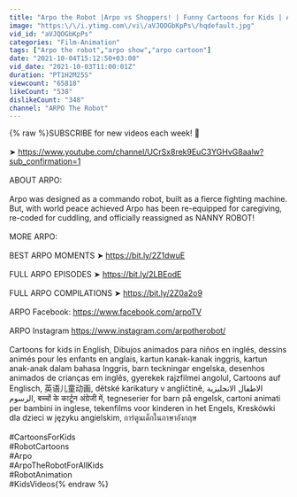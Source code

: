 ```yaml
---
title: "Arpo the Robot |Arpo vs Shoppers! | Funny Cartoons for Kids | Arpo and Daniel"
image: "https:\/\/i.ytimg.com\/vi\/aVJQOGbKpPs\/hqdefault.jpg"
vid_id: "aVJQOGbKpPs"
categories: "Film-Animation"
tags: ["Arpo the robot","arpo show","arpo cartoon"]
date: "2021-10-04T15:12:50+03:00"
vid_date: "2021-10-03T11:00:01Z"
duration: "PT1H2M25S"
viewcount: "65818"
likeCount: "538"
dislikeCount: "348"
channel: "ARPO The Robot"
---
```

{% raw %}SUBSCRIBE for new videos each week! 🤖<br /><br />➤ <a rel="nofollow" target="blank" href="https://www.youtube.com/channel/UCrSx8rek9EuC3YGHvG8aalw?sub_confirmation=1">https://www.youtube.com/channel/UCrSx8rek9EuC3YGHvG8aalw?sub_confirmation=1</a><br /><br />ABOUT ARPO: <br /><br />Arpo was designed as a commando robot, built as a fierce fighting machine. But, with world peace achieved Arpo has been re-equipped for caregiving, re-coded for cuddling, and officially reassigned as NANNY ROBOT!<br /><br />MORE ARPO:<br /><br />BEST ARPO MOMENTS ➤ <a rel="nofollow" target="blank" href="https://bit.ly/2Z1dwuE">https://bit.ly/2Z1dwuE</a><br /><br />FULL ARPO EPISODES ➤ <a rel="nofollow" target="blank" href="https://bit.ly/2LBEodE">https://bit.ly/2LBEodE</a> <br /><br />FULL ARPO COMPILATIONS  ➤ <a rel="nofollow" target="blank" href="https://bit.ly/2Z0a2o9">https://bit.ly/2Z0a2o9</a><br /><br />ARPO Facebook: <a rel="nofollow" target="blank" href="https://www.facebook.com/arpoTV">https://www.facebook.com/arpoTV</a><br /><br />ARPO Instagram <a rel="nofollow" target="blank" href="https://www.instagram.com/arpotherobot/">https://www.instagram.com/arpotherobot/</a><br /><br />Cartoons for kids in English, Dibujos animados para niños en inglés, dessins animés pour les enfants en anglais, kartun kanak-kanak inggris, kartun anak-anak dalam bahasa Inggris, barn teckningar engelska, desenhos animados de crianças em inglês, gyerekek rajzfilmei angolul, Cartoons auf Englisch, 英语儿童动画, dětské karikatury v angličtině,  الاطفال الانجليزية الرسوم, बच्चों के कार्टून अंग्रेजी में, tegneserier for barn på engelsk, cartoni animati per bambini in inglese, tekenfilms voor kinderen in het Engels, Kreskówki dla dzieci w języku angielskim, การ์ตูนเด็กในภาษาอังกฤษ<br /><br />#CartoonsForKids<br />#RobotCartoons<br />#Arpo<br />#ArpoTheRobotForAllKids<br />#RobotAnimation<br />#KidsVideos{% endraw %}
